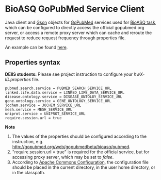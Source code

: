 BioASQ GoPubMed Service Client
==============================

Java client and [Gson](https://code.google.com/p/google-gson/) objects for [GoPubMed](http://gopubmed.org/web/gopubmed/) services used for [BioASQ task](http://bioasq.org/), which can be configured to directly access the official gopubmed.org server, or access a remote proxy server which can cache and reroute the request to reduce request frequency through properties file.

An example can be found [here](src/main/java/edu/cmu/lti/oaqa/bio/bioasq/services/GoPubMedServiceExample.java).

Properties syntax
-----------------
**DEIIS students:** Please see project instruction to configure your _hwX-ID.properties_ file.

```
pubmed.search.service = PUBMED_SEARCH_SERVICE_URL
linked.life.data.service = LINKED_LIFE_DATA_SERVICE_URL
disease.ontology.service = DISEASE_ONTOLOY_SERVICE_URL
gene.ontology.service = GENE_ONTOLOGY_SERVICE_URL
jochem.service = JOCHEM_SERVICE_URL
mesh.service = MESH_SERVICE_URL
uniprot.service = UNIPROT_SERVICE_URL
require.session.url = true
```

**Note**
1. The values of the properties should be configured according to the instruction, e.g. http://gopubmed.org/web/gopubmedbeta/bioasq/pubmed.
2. "require.session.url = true" is required for the official service, but for accessing proxy server, which may be set to _false_.
3. According to [Apache Commons Configuration](https://commons.apache.org/proper/commons-configuration/userguide/howto_properties.html#Using_PropertiesConfiguration), the configuration file should be placed in the current directory, in the user home directory, or in the classpath.
